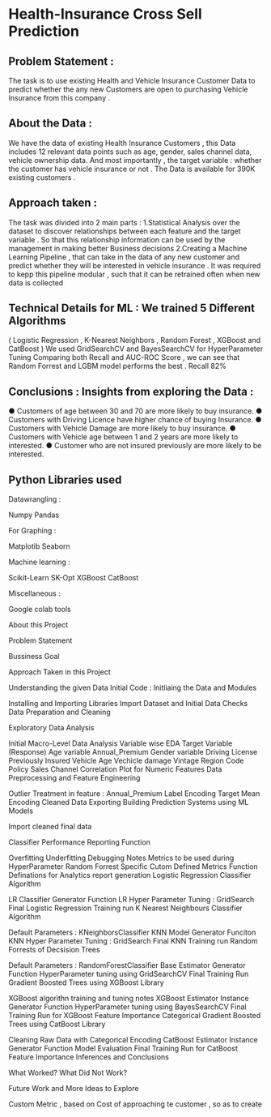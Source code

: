 # Health-Insurance Cross Sell Prediction

## Problem Statement :

The task is to use existing Health and Vehicle Insurance Customer Data to predict whether the any new Customers are open to purchasing Vehicle Insurance from this company .

## About the Data :

We have the data of existing Health Insurance Customers , this Data includes 12 relevant data points such as age, gender, sales channel data, vehicle ownership data. And most importantly , the target variable : whether the customer has vehicle insurance or not . The Data is available for 390K existing customers .

## Approach taken :

The task was divided into 2 main parts : 1.Statistical Analysis over the dataset to discover relationships between each feature and the target variable . So that this relationship information can be used by the management in making better Business decisions 2.Creating a Machine Learning Pipeline , that can take in the data of any new customer and predict whether they will be interested in vehicle insurance . It was required to kepp this pipeline modular , such that it can be retrained often when new data is collected

## Technical Details for ML : We trained 5 Different Algorithms

( Logistic Regression , K-Nearest Neighbors , Random Forest , XGBoost and CatBoost ) We used GridSearchCV and BayesSearchCV for HyperParameter Tuning Comparing both Recall and AUC-ROC Score , we can see that Random Forrest and LGBM model performs the best . Recall 82%

## Conclusions : Insights from exploring the Data :

● Customers of age between 30 and 70 are more likely to buy insurance. 
● Customers with Driving Licence have higher chance of buying Insurance. 
● Customers with Vehicle Damage are more likely to buy insurance. 
● Customers with Vehicle age between 1 and 2 years are more likely to interested. 
● Customer who are not insured previously are more likely to be interested.

## Python Libraries used

Datawrangling :

Numpy
Pandas

For Graphing :

Matplotib
Seaborn

Machine learning :

Scikit-Learn
SK-Opt
XGBoost
CatBoost

Miscellaneous :

Google colab tools

About this Project

Problem Statement

Bussiness Goal

Approach Taken in this Project

Understanding the given Data
Initial Code : Initliaing the Data and Modules

Installing and Importing Libraries
Import Dataset and Initial Data Checks
Data Preparation and Cleaning

Exploratory Data Analysis

Initial Macro-Level Data Analysis
Variable wise EDA
Target Variable (Response)
Age variable
Annual_Premium
Gender variable
Driving License
Previously Insured
Vehicle Age
Vechicle damage
Vintage
Region Code
Policy Sales Channel
Correlation Plot for Numeric Features
Data Preprocessing and Feature Engineering

Outlier Treatment in feature : Annual_Premium
Label Encoding
Target Mean Encoding
Cleaned Data Exporting
Building Prediction Systems using ML Models

Import cleaned final data

Classifier Performance Reporting Function

Overfitting Underfitting Debugging Notes
Metrics to be used during HyperParameter
Random Forrest Specific Cutom Defined Metrics
Function Definations for Analytics report generation
Logistic Regression Classifier Algorithm

LR Classifier Generator Function
LR Hyper Parameter Tuning : GridSearch
Final Logistic Regression Training run
K Nearest Neighbours Classifier Algorithm

Default Parameters : KNeighborsClassifier
KNN Model Generator Funciton
KNN Hyper Parameter Tuning : GridSearch
Final KNN Training run
Random Forrests of Decsision Trees

Default Parameters : RandomForestClassifier
Base Estimator Generator Function
HyperParameter tuning using GridSearchCV
Final Training Run
Gradient Boosted Trees using XGBoost Library

XGBoost algorithn training and tuning notes
XGBoost Estimator Instance Generator Function
HyperParameter tuning using BayesSearchCV
Final Training Run for XGBoost
Feature Importance
Categorical Gradient Boosted Trees using CatBoost Library

Cleaning Raw Data with Categorical Encoding
CatBoost Estimator Instance Generator Function
Model Evaluation
Final Training Run for CatBoost
Feature Importance
Inferences and Conclusions

What Worked? What Did Not Work?

Future Work and More Ideas to Explore

Custom Metric , based on Cost of approaching te customer , so as to create
